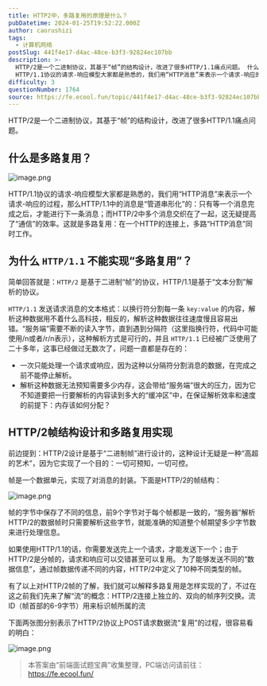 ```yaml
---
title: HTTP2中，多路复用的原理是什么？
pubDatetime: 2024-01-25T19:52:22.000Z
author: caorushizi
tags:
  - 计算机网络
postSlug: 441f4e17-d4ac-48ce-b3f3-92824ec107bb
description: >-
  HTTP/2是一个二进制协议，其基于“帧”的结构设计，改进了很多HTTP/1.1痛点问题。 什么是多路复用？
  HTTP/1.1协议的请求-响应模型大家都是熟悉的，我们用“HTTP消息”来表示一个请求-响应的过程，那么HTTP/1.1中的消息是“管道串形化”的：只有等一个消息完成之后，才能进行下一条消息；而HTTP/2中多个消息交织在了一起，这无疑提高了“通信”的效率。这就是多路复用：在一个HTTP
difficulty: 3
questionNumber: 1764
source: https://fe.ecool.fun/topic/441f4e17-d4ac-48ce-b3f3-92824ec107bb
---
```


HTTP/2是一个二进制协议，其基于“帧”的结构设计，改进了很多HTTP/1.1痛点问题。

## 什么是多路复用？

![image.png](https://static.ecool.fun//article/066eb286-1248-4446-8269-b45c16f9206a.png)

HTTP/1.1协议的请求-响应模型大家都是熟悉的，我们用“HTTP消息”来表示一个请求-响应的过程，那么HTTP/1.1中的消息是“管道串形化”的：只有等一个消息完成之后，才能进行下一条消息；而HTTP/2中多个消息交织在了一起，这无疑提高了“通信”的效率。这就是多路复用：在一个HTTP的连接上，多路“HTTP消息”同时工作。

## 为什么 `HTTP/1.1` 不能实现“多路复用”？

简单回答就是：`HTTP/2` 是基于二进制“帧”的协议，HTTP/1.1是基于“文本分割”解析的协议。

`HTTP/1.1` 发送请求消息的文本格式：以换行符分割每一条 `key:value` 的内容，解析这种数据用不着什么高科技，相反的，解析这种数据往往速度慢且容易出错。“服务端”需要不断的读入字节，直到遇到分隔符（这里指换行符，代码中可能使用/n或者/r/n表示），这种解析方式是可行的，并且 `HTTP/1.1` 已经被广泛使用了二十多年，这事已经做过无数次了，问题一直都是存在的：

- 一次只能处理一个请求或响应，因为这种以分隔符分割消息的数据，在完成之前不能停止解析。
- 解析这种数据无法预知需要多少内存，这会带给“服务端”很大的压力，因为它不知道要把一行要解析的内容读到多大的“缓冲区”中，在保证解析效率和速度的前提下：内存该如何分配？

## HTTP/2帧结构设计和多路复用实现

前边提到：HTTP/2设计是基于“二进制帧”进行设计的，这种设计无疑是一种“高超的艺术”，因为它实现了一个目的：一切可预知，一切可控。

帧是一个数据单元，实现了对消息的封装。下面是HTTP/2的帧结构：

![image.png](https://static.ecool.fun//article/47c6d6e9-2013-4d99-aec1-3b3540e4ad44.png)

帧的字节中保存了不同的信息，前9个字节对于每个帧都是一致的，“服务器”解析HTTP/2的数据帧时只需要解析这些字节，就能准确的知道整个帧期望多少字节数来进行处理信息。

如果使用HTTP/1.1的话，你需要发送完上一个请求，才能发送下一个；由于HTTP/2是分帧的，请求和响应可以交错甚至可以复用。
为了能够发送不同的“数据信息”，通过帧数据传递不同的内容，HTTP/2中定义了10种不同类型的帧。

有了以上对HTTP/2帧的了解，我们就可以解释多路复用是怎样实现的了，不过在这之前我们先来了解“流”的概念：HTTP/2连接上独立的、双向的帧序列交换。流ID（帧首部的6-9字节）用来标识帧所属的流

下面两张图分别表示了HTTP/2协议上POST请求数据流“复用”的过程，很容易看的明白：

![image.png](https://static.ecool.fun//article/b0efdade-51e1-41bd-aa36-58457d782439.png)

> 本答案由“前端面试题宝典”收集整理，PC端访问请前往： https://fe.ecool.fun/
